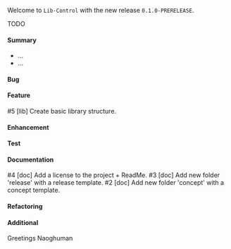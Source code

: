 Welcome to `Lib-Control` with the new release `0.1.0-PRERELEASE`.

TODO



#### Summary
* ...
* ...



#### Bug



#### Feature
#5 [lib] Create basic library structure.



#### Enhancement



#### Test



#### Documentation
#4 [doc] Add a license to the project + ReadMe.
#3 [doc] Add new folder 'release' with a release template.
#2 [doc] Add new folder 'concept' with a concept template.



#### Refactoring



#### Additional



Greetings
Naoghuman



[//]: # (Issues which will be integrated in this release)



[//]: # (Links)
